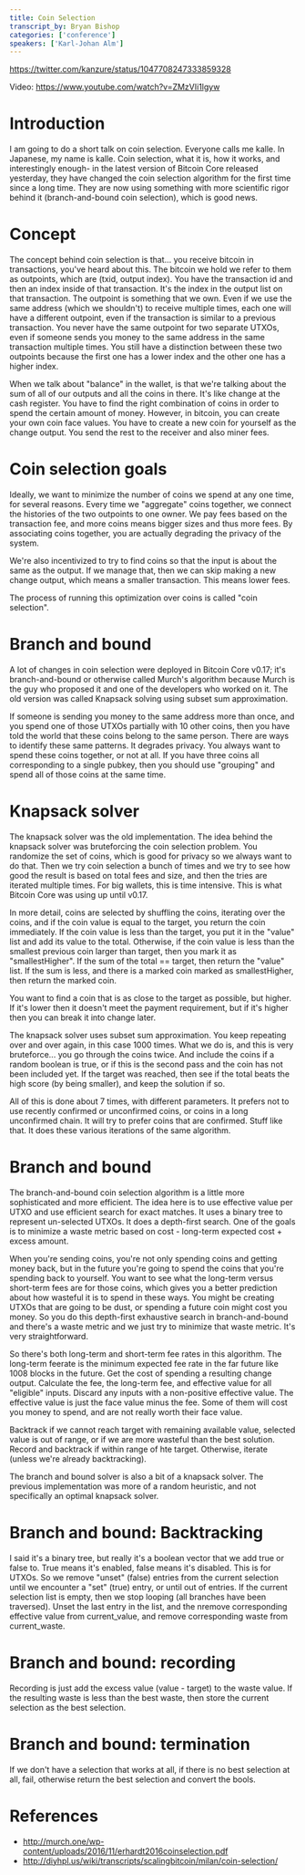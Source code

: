 ```yaml
---
title: Coin Selection
transcript_by: Bryan Bishop
categories: ['conference']
speakers: ['Karl-Johan Alm']
---
```


<https://twitter.com/kanzure/status/1047708247333859328>

Video: <https://www.youtube.com/watch?v=ZMzVIi1lgyw>

# Introduction

I am going to do a short talk on coin selection. Everyone calls me kalle. In Japanese, my name is kalle. Coin selection, what it is, how it works, and interestingly enough- in the latest version of Bitcoin Core released yesterday, they have changed the coin selection algorithm for the first time since a long time. They are now using something with more scientific rigor behind it (branch-and-bound coin selection), which is good news.

# Concept

The concept behind coin selection is that... you receive bitcoin in transactions, you've heard about this. The bitcoin we hold we refer to them as outpoints, which are (txid, output index). You have the transaction id and then an index inside of that transaction. It's the index in the output list on that transaction. The outpoint is something that we own. Even if we use the same address (which we shouldn't) to receive multiple times, each one will have a different outpoint, even if the transaction is similar to a previous transaction. You never have the same outpoint for two separate UTXOs, even if someone sends you money to the same address in the same transaction multiple times. You still have a distinction between these two outpoints because the first one has a lower index and the other one has a higher index.

When we talk about "balance" in the wallet, is that we're talking about the sum of all of our outputs and all the coins in there. It's like change at the cash register. You have to find the right combination of coins in order to spend the certain amount of money. However, in bitcoin, you can create your own coin face values. You have to create a new coin for yourself as the change output. You send the rest to the receiver and also miner fees.

# Coin selection goals

Ideally, we want to minimize the number of coins we spend at any one time, for several reasons. Every time we "aggregate" coins together, we connect the histories of the two outpoints to one owner. We pay fees based on the transaction fee, and more coins means bigger sizes and thus more fees. By associating coins together, you are actually degrading the privacy of the system.

We're also incentivized to try to find coins so that the input is about the same as the output. If we manage that, then we can skip making a new change output, which means a smaller transaction. This means lower fees.

The process of running this optimization over coins is called "coin selection".

# Branch and bound

A lot of changes in coin selection were deployed in Bitcoin Core v0.17; it's branch-and-bound or otherwise called Murch's algorithm because Murch is the guy who proposed it and one of the developers who worked on it. The old version was called Knapsack solving using subset sum approximation.

If someone is sending you money to the same address more than once, and you spend one of those UTXOs partially with 10 other coins, then you have told the world that these coins belong to the same person. There are ways to identify these same patterns. It degrades privacy. You always want to spend these coins together, or not at all. If you have three coins all corresponding to a single pubkey, then you should use "grouping" and spend all of those coins at the same time.

# Knapsack solver

The knapsack solver was the old implementation. The idea behind the knapsack solver was bruteforcing the coin selection problem. You randomize the set of coins, which is good for privacy so we always want to do that. Then we try coin selection a bunch of times and we try to see how good the result is based on total fees and size, and then the tries are iterated multiple times. For big wallets, this is time intensive. This is what Bitcoin Core was using up until v0.17.

In more detail, coins are selected by shuffling the coins, iterating over the coins, and if the coin value is equal to the target, you return the coin immediately. If the coin value is less than the target, you put it in the "value" list and add its value to the total. Otherwise, if the coin value is less than the smallest previous coin larger than target, then you mark it as "smallestHigher". If the sum of the total == target, then return the "value" list. If the sum is less, and there is a marked coin marked as smallestHigher, then return the marked coin.

You want to find a coin that is as close to the target as possible, but higher. If it's lower then it doesn't meet the payment requirement, but if it's higher then you can break it into change later.

The knapsack solver uses subset sum approximation. You keep repeating over and over again, in this case 1000 times. What we do is, and this is very bruteforce... you go through the coins twice. And include the coins if a random boolean is true, or if this is the second pass and the coin has not been included yet. If the target was reached, then see if the total beats the high score (by being smaller), and keep the solution if so.

All of this is done about 7 times, with different parameters. It prefers not to use recently confirmed or unconfirmed coins, or coins in a long unconfirmed chain. It will try to prefer coins that are confirmed. Stuff like that. It does these various iterations of the same algorithm.

# Branch and bound

The branch-and-bound coin selection algorithm is a little more sophisticated and more efficient. The idea here is to use effective value per UTXO and use efficient search for exact matches. It uses a binary tree to represent un-selected UTXOs. It does a depth-first search. One of the goals is to minimize a waste metric based on cost - long-term expected cost + excess amount.

When you're sending coins, you're not only spending coins and getting money back, but in the future you're going to spend the coins that you're spending back to yourself. You want to see what the long-term versus short-term fees are for those coins, which gives you a better prediction about how wasteful it is to spend in these ways. You might be creating UTXOs that are going to be dust, or spending a future coin might cost you money. So you do this depth-first exhaustive search in branch-and-bound and there's a waste metric and we just try to minimize that waste metric. It's very straightforward.

So there's both long-term and short-term fee rates in this algorithm. The long-term feerate is the minimum expected fee rate in the far future like 1008 blocks in the future. Get the cost of spending a resulting change output. Calculate the fee, the long-term fee, and effective value for all "eligible" inputs. Discard any inputs with a non-positive effective value. The effective value is just the face value minus the fee. Some of them will cost you money to spend, and are not really worth their face value.

Backtrack if we cannot reach target with remaining available value, selected value is out of range, or if we are more wasteful than the best solution. Record and backtrack if within range of hte target. Otherwise, iterate (unless we're already backtracking).

The branch and bound solver is also a bit of a knapsack solver. The previous implementation was more of a random heuristic, and not specifically an optimal knapsack solver.

# Branch and bound: Backtracking

I said it's a binary tree, but really it's a boolean vector that we add true or false to. True means it's enabled, false means it's disabled. This is for UTXOs. So we remove "unset" (false) entries from the current selection until we encounter a "set" (true) entry, or until out of entries. If the current selection list is empty, then we stop looping (all branches have been traversed). Unset the last entry in the list, and the nremove corresponding effective value from current\_value, and remove corresponding waste from current\_waste.

# Branch and bound: recording

Recording is just add the excess value (value - target) to the waste value. If the resulting waste is less than the best waste, then store the current selection as the best selection.

# Branch and bound: termination

If we don't have a selection that works at all, if there is no best selection at all, fail, otherwise return the best selection and convert the bools.

# References

* <http://murch.one/wp-content/uploads/2016/11/erhardt2016coinselection.pdf>
* <http://diyhpl.us/wiki/transcripts/scalingbitcoin/milan/coin-selection/>
